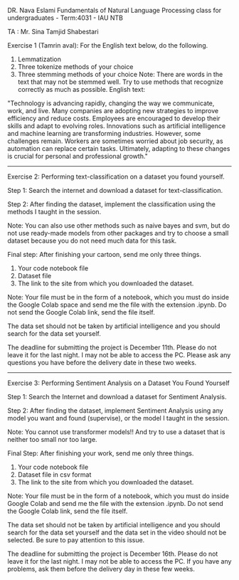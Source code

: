DR. Nava Eslami Fundamentals of Natural Language Processing class for undergraduates - Term:4031 - IAU NTB

TA : Mr. Sina Tamjid Shabestari

Exercise 1 (Tamrin aval): 
For the English text below, do the following.
1. Lemmatization
2. Three tokenize methods of your choice
3. Three stemming methods of your choice
Note: There are words in the text that may not be stemmed well.
Try to use methods that recognize correctly as much as possible.
English text:

"Technology is advancing rapidly, changing the way we communicate, work, and live. Many companies are adopting new strategies to improve efficiency and reduce costs. Employees are encouraged to develop their skills and adapt to evolving roles. Innovations such as artificial intelligence and machine learning are transforming industries. However, some challenges remain. Workers are sometimes worried about job security, as automation can replace certain tasks. Ultimately, adapting to these changes is crucial for personal and professional growth."

---------------------

Exercise 2:
Performing text-classification on a dataset you found yourself.

Step 1: Search the internet and download a dataset for text-classification.

Step 2: After finding the dataset, implement the classification using the methods I taught in the session.

Note: You can also use other methods such as naive bayes and svm, but do not use ready-made models from other packages and try to choose a small dataset because you do not need much data for this task.

Final step: After finishing your cartoon, send me only three things.

1. Your code notebook file
2. Dataset file
3. The link to the site from which you downloaded the dataset.

Note: Your file must be in the form of a notebook, which you must do inside the Google Colab space and send me the file with the extension .ipynb. Do not send the Google Colab link, send the file itself.

The data set should not be taken by artificial intelligence and you should search for the data set yourself.

The deadline for submitting the project is December 11th. Please do not leave it for the last night. I may not be able to access the PC. Please ask any questions you have before the delivery date in these two weeks.

----------------------------

Exercise 3:
Performing Sentiment Analysis on a Dataset You Found Yourself

Step 1: Search the Internet and download a dataset for Sentiment Analysis.

Step 2: After finding the dataset, implement Sentiment Analysis using any model you want and found (supervise), or the model I taught in the session.

Note: You cannot use transformer models!! And try to use a dataset that is neither too small nor too large.

Final Step: After finishing your work, send me only three things.

1. Your code notebook file
2. Dataset file in csv format
3. The link to the site from which you downloaded the dataset.

Note: Your file must be in the form of a notebook, which you must do inside Google Colab and send me the file with the extension .ipynb. Do not send the Google Colab link, send the file itself.

The data set should not be taken by artificial intelligence and you should search for the data set yourself and the data set in the video should not be selected. Be sure to pay attention to this issue.

The deadline for submitting the project is December 16th. Please do not leave it for the last night. I may not be able to access the PC. If you have any problems, ask them before the delivery day in these few weeks.
